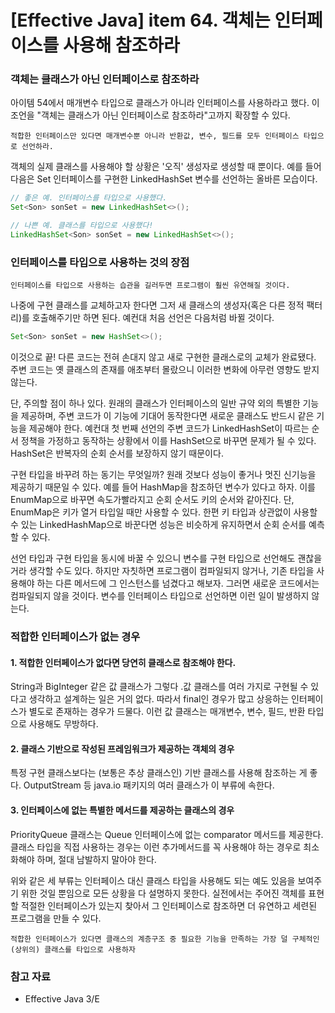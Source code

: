 # [Effective Java] item 64. 객체는 인터페이스를 사용해 참조하라

### 객체는 클래스가 아닌 인터페이스로 참조하라
아이템 54에서 매개변수 타입으로 클래스가 아니라 인터페이스를 사용하라고 했다. 이 조언을 "객체는 클래스가 아닌 인터페이스로 참조하라"고까지 확장할 수 있다.

`적합한 인터페이스만 있다면 매개변수뿐 아니라 반환값, 변수, 필드를 모두 인터페이스 타입으로 선언하라.`

객체의 실제 클래스를 사용해야 할 상황은 '오직' 생성자로 생성할 때 뿐이다. 예를 들어 다음은 Set 인터페이스를 구현한 LinkedHashSet 변수를 선언하는 올바른 모습이다.

```java
// 좋은 예. 인터페이스를 타입으로 사용했다.
Set<Son> sonSet = new LinkedHashSet<>();
```

```java
// 나쁜 예. 클래스를 타입으로 사용했다!
LinkedHashSet<Son> sonSet = new LinkedHashSet<>();
```

### 인터페이스를 타입으로 사용하는 것의 장점
`인터페이스를 타입으로 사용하는 습관을 길러두면 프로그램이 훨씬 유연해질 것이다.`

나중에 구현 클래스를 교체하고자 한다면 그저 새 클래스의 생성자(혹은 다른 정적 팩터리)를 호출해주기만 하면 된다. 예컨대 처음 선언은 다음처럼 바뀔 것이다.

```java
Set<Son> sonSet = new HashSet<>();
```

이것으로 끝! 다른 코드는 전혀 손대지 않고 새로 구현한 클래스로의 교체가 완료됐다. 주변 코드는 옛 클래스의 존재를 애초부터 몰랐으니 이러한 변화에 아무런 영향도 받지 않는다.

단, 주의할 점이 하나 있다. 원래의 클래스가 인터페이스의 일반 규약 외의 특별한 기능을 제공하며, 주변 코드가 이 기능에 기대어 동작한다면 새로운 클래스도 반드시 같은 기능을 제공해야 한다. 예컨대 첫 번째 선언의 주변 코드가 LinkedHashSet이 따르는 순서 정책을 가정하고 동작하는 상황에서 이를 HashSet으로 바꾸면 문제가 될 수 있다. HashSet은 반복자의 순회 순서를 보장하지 않기 때문이다.

구현 타입을 바꾸려 하는 동기는 무엇일까?
원래 것보다 성능이 좋거나 멋진 신기능을 제공하기 때문일 수 있다. 예를 들어 HashMap을 참조하던 변수가 있다고 하자. 이를 EnumMap으로 바꾸면 속도가빨라지고 순회 순서도 키의 순서와 같아진다. 단, EnumMap은 키가 열거 타입일 때만 사용할 수 있다. 한편 키 타입과 상관없이 사용할 수 있는 LinkedHashMap으로 바꾼다면 성능은 비슷하게 유지하면서 순회 순서를 예측할 수 있다.

선언 타입과 구현 타입을 동시에 바꿀 수 있으니 변수를 구현 타입으로 선언해도 괜찮을 거라 생각할 수도 있다. 하지만 자칫하면 프로그램이 컴파일되지 않거나, 기존 타입을 사용해야 하는 다른 메서드에 그 인스턴스를 넘겼다고 해보자. 그러면 새로운 코드에서는 컴파일되지 않을 것이다. 변수를 인터페이스 타입으로 선언하면 이런 일이 발생하지 않는다. 

### 적합한 인터페이스가 없는 경우
#### 1. 적합한 인터페이스가 없다면 당연히 클래스로 참조해야 한다.
String과 BigInteger 같은 값 클래스가 그렇다 .값 클래스를 여러 가지로 구현될 수 있다고 생각하고 설계하는 일은 거의 없다. 따라서 final인 경우가 많고 상응하는 인터페이스가 별도로 존재하는 경우가 드물다. 이런 값 클래스는 매개변수, 변수, 필드, 반환 타입으로 사용해도 무방하다.

#### 2. 클래스 기반으로 작성된 프레임워크가 제공하는 객체의 경우
특정 구현 클래스보다는 (보통은 추상 클래스인) 기반 클래스를 사용해 참조하는 게 좋다. OutputStream 등 java.io 패키지의 여러 클래스가 이 부류에 속한다.

#### 3. 인터페이스에 없는 특별한 메서드를 제공하는 클래스의 경우
PriorityQueue 클래스는 Queue 인터페이스에 없는 comparator 메서드를 제공한다. 클래스 타입을 직접 사용하는 경우는 이런 추가메서드를 꼭 사용해야 하는 경우로 최소화해야 하며, 절대 남발하지 말아야 한다.

위와 같은 세 부류는 인터페이스 대신 클래스 타입을 사용해도 되는 예도 있음을 보여주기 위한 것일 뿐임으로 모든 상황을 다 설명하지 못한다. 실전에서는 주어진 객체를 표현할 적절한 인터페이스가 있는지 찾아서 그 인터페이스로 참조하면 더 유연하고 세련된 프로그램을 만들 수 있다. 

`적합한 인터페이스가 있다면 클래스의 계층구조 중 필요한 기능을 만족하는 가장 덜 구체적인(상위의) 클래스를 타입으로 사용하자`

### 참고 자료
- Effective Java 3/E
